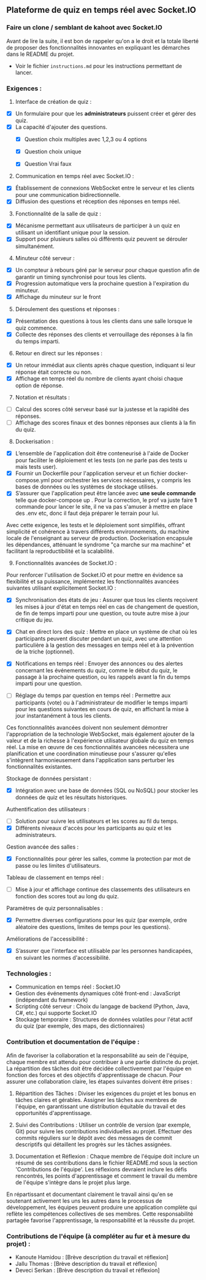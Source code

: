 ## Plateforme de quiz en temps réel avec Socket.IO 
### Faire un clone / semblant de kahoot avec Socket.IO

Avant de lire la suite, il est bon de rappeler qu'on a le droit et la totale liberté de proposer des fonctionnalités innovantes en expliquant les démarches dans le README du projet.

- Voir le fichier `instructions.md` pour les instructions permettant de lancer.

### Exigences : 

1. Interface de création de quiz : 
- [x] Un formulaire pour que les **administrateurs** puissent créer et gérer des quiz. 
- [x] La capacité d'ajouter des questions.
  - [x] Question choix multiples avec 1,2,3 ou 4 options
  - [x] Question choix unique
  - [x] Question Vrai faux

 
2. Communication en temps réel avec Socket.IO : 
- [x] Établissement de connexions WebSocket entre le serveur et les clients pour une communication bidirectionnelle. 
- [x] Diffusion des questions et réception des réponses en temps réel. 

3. Fonctionnalité de la salle de quiz : 
- [x] Mécanisme permettant aux utilisateurs de participer à un quiz en utilisant un identifiant unique pour la session. 
- [x] Support pour plusieurs salles où différents quiz peuvent se dérouler simultanément. 

4. Minuteur côté serveur : 
- [x] Un compteur à rebours géré par le serveur pour chaque question afin de garantir un timing synchronisé pour tous les clients. 
- [x] Progression automatique vers la prochaine question à l'expiration du minuteur.
- [x] Affichage du minuteur sur le front

5. Déroulement des questions et réponses : 
- [x] Présentation des questions à tous les clients dans une salle lorsque le quiz commence.
- [x] Collecte des réponses des clients et verrouillage des réponses à la fin du temps imparti. 

6. Retour en direct sur les réponses : 
- [x] Un retour immédiat aux clients après chaque question, indiquant si leur réponse était correcte ou non. 
- [x] Affichage en temps réel du nombre de clients ayant choisi chaque option de réponse. 

7. Notation et résultats : 
- [ ] Calcul des scores côté serveur basé sur la justesse et la rapidité des réponses. 
- [ ] Affichage des scores finaux et des bonnes réponses aux clients à la fin du quiz. 

8. Dockerisation : 
- [x] L’ensemble de l'application doit être conteneurisé à l'aide de Docker pour faciliter le déploiement et les tests (on ne parle pas des tests u mais tests user). 
- [x] Fournir un Dockerfile pour l'application serveur et un fichier docker-compose.yml pour orchestrer les services nécessaires, y compris les bases de données ou les systèmes de stockage utilisés. 
- [x] S’assurer que l'application peut être lancée avec **une seule commande** telle que docker-compose up . Pour la correction, le prof va juste faire **1** commande pour lancer le site, il ne va pas s'amuser à mettre en place des .env etc, donc il faut deja préparer le terrain pour lui.

Avec cette exigence, les tests et le déploiement sont simplifiés, offrant simplicité et cohérence à travers différents environnements, du machine locale de l'enseignant au serveur de production. 
Dockerisation encapsule les dépendances, atténuant le syndrome "ça marche sur ma machine" et facilitant la reproductibilité et la scalabilité. 

9. Fonctionnalités avancées de Socket.IO :
    
Pour renforcer l'utilisation de Socket.IO et pour mettre en évidence sa flexibilité et sa puissance, implémentez les fonctionnalités avancées suivantes utilisant explicitement Socket.IO :

  * [x] Synchronisation des états de jeu : Assurer que tous les clients reçoivent les mises à jour d'état en temps réel en cas de changement de question, de fin de temps imparti pour une question, ou toute autre mise à jour critique du jeu.
    
  * [x] Chat en direct lors des quiz : Mettre en place un système de chat où les participants peuvent discuter pendant un quiz, avec une attention particulière à la gestion des messages en temps réel et à la prévention de la triche (optionnel).
    
  * [x] Notifications en temps réel : Envoyer des annonces ou des alertes concernant les événements du quiz, comme le début du quiz, le passage à la prochaine question, ou les rappels avant la fin du temps imparti pour une question.
    
  * [ ] Réglage du temps par question en temps réel : Permettre aux participants (vote) ou à l'administrateur de modifier le temps imparti pour les questions suivantes en cours de quiz, en affichant la mise à jour instantanément à tous les clients.
    
Ces fonctionnalités avancées doivent non seulement démontrer l'appropriation de la technologie WebSocket, mais également ajouter de la valeur et de la richesse à l'expérience utilisateur globale du quiz en temps réel.
La mise en œuvre de ces fonctionnalités avancées nécessitera une planification et une coordination minutieuse pour s'assurer qu'elles s'intègrent harmonieusement dans l'application sans perturber les fonctionnalités existantes.

Stockage de données persistant : 
- [x] Intégration avec une base de données (SQL ou NoSQL) pour stocker les données de quiz et les résultats historiques. 

Authentification des utilisateurs : 
- [ ] Solution pour suivre les utilisateurs et les scores au fil du temps. 
- [x] Différents niveaux d'accès pour les participants au quiz et les administrateurs. 

Gestion avancée des salles : 
- [x] Fonctionnalités pour gérer les salles, comme la protection par mot de passe ou les limites d'utilisateurs. 

Tableau de classement en temps réel : 
- [ ] Mise à jour et affichage continue des classements des utilisateurs en fonction des scores tout au long du quiz. 

Paramètres de quiz personnalisables : 
- [x] Permettre diverses configurations pour les quiz (par exemple, ordre aléatoire des questions, limites de temps pour les questions). 

Améliorations de l'accessibilité :
- [x] S’assurer que l'interface est utilisable par les personnes handicapées, en suivant les normes d'accessibilité. 

### Technologies : 
- Communication en temps réel : Socket.IO 
- Gestion des événements dynamiques côté front-end : JavaScript (indépendant du framework) 
- Scripting côté serveur : Choix du langage de backend (Python, Java, C#, etc.) qui supporte Socket.IO
- Stockage temporaire : Structures de données volatiles pour l'état actif du quiz (par exemple, des maps, des dictionnaires)

### Contribution et documentation de l'équipe :
Afin de favoriser la collaboration et la responsabilité au sein de l'équipe, chaque membre est attendu pour contribuer à une partie distincte du projet. La répartition des tâches doit être décidée collectivement par l'équipe en fonction des forces et des objectifs d'apprentissage de chacun. Pour assurer une collaboration claire, les étapes suivantes doivent être prises :
1. Répartition des Tâches :
Diviser les exigences du projet et les bonus en tâches claires et gérables.
Assigner les tâches aux membres de l'équipe, en garantissant une distribution équitable du travail et des opportunités d'apprentissage.

2. Suivi des Contributions :
Utiliser un contrôle de version (par exemple, Git) pour suivre les contributions individuelles au projet. Effectuer des commits réguliers sur le dépôt avec des messages de commit descriptifs qui détaillent les progrès sur les tâches assignées.

3. Documentation et Réflexion :
Chaque membre de l'équipe doit inclure un résumé de ses contributions dans le fichier README.md sous la section 'Contributions de l'équipe'.
Les réflexions devraient inclure les défis rencontrés, les points d'apprentissage et comment le travail du membre de l'équipe s'intègre dans le projet plus large.

En répartissant et documentant clairement le travail ainsi qu'en se soutenant activement les uns les autres dans le processus de développement, les équipes peuvent produire une application complète qui reflète les compétences collectives de ses membres. Cette responsabilité partagée favorise l'apprentissage, la responsabilité et la réussite du projet.

### Contributions de l'équipe (à compléter au fur et à mesure du projet) :
- Kanoute Hamidou : [Brève description du travail et réflexion] 
- Jallu Thomas : [Brève description du travail et réflexion] 
- Deveci Serkan : [Brève description du travail et réflexion]